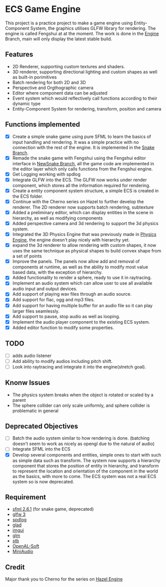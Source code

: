 # ECS Game Engine

This project is a practice project to make a game engine using Entity-Component System, the graphics utilises GLFW library for rendering. The engine is called Fengshui at at the moment. The work is done in the [Engine](https://github.com/Copper76/GameEngine/tree/Engine) Branch, main will only display the latest stable build.

## Features
- 2D Renderer, supporting custom textures and shaders.
- 3D renderer, supporting directional lighting and custom shapes as well as built-in porimitives
- Batch rendering for both 2D and 3D
- Perspective and Orgthographic camera
- Editor where component data can be adjusted
- Event system which would reflectively call functions according to their dynamic type
- Entity-Component System for rendering, transform, position and camera

## Functions implemented
- [X] Create a simple snake game using pure SFML to learn the basics of input handling and rendering. It was a simple practice with no connection with the rest of the engine. It is implemented in the [Snake Branch](https://github.com/Copper76/GameEngine/tree/Snake).
- [X] Remade the snake game with Fengshui using the Fengshui editor interface in [NewSnake Branch](https://github.com/Copper76/GameEngine/tree/NewSnake), all the game code are implemented in the editor layer which only calls functions from the Fengshui engine.
- [X] Get Logging working with spdlog
- [X] Integrate GLFW into the ECS. The GLFW now works under render component, which stores all the information required for rendering.
- [X] Create a entity component system structure, a simple ECS is created in the ECS folder.
- [X] Continue with the Cherno series on Hazel to further develop the renderer. The 2D renderer now supports batch rendering, subtexture 
- [X] Added a preliminary editor, which can display entities in the scene in hierarchy, as well as modifying components
- [X] Added perspective camera and 3d rendering to support the 3d physics system.
- [X] Integrated the 3D Physics Engine that was previously made in [Physics Engine](https://github.com/Copper76/Physics-Engine), the engine doesn't play nicely with hierarchy yet.
- [X] expand the 3d renderer to allow rendering with custom shapes, it now uses the same technique as physical shapes to build convex shape from a set of points
- [X] Improve the panels. The panels now allow add and removal of components at runtime, as well as the ability to modify most value based data, with the exception of hierarchy.
- [X] Added functionality to render a sphere, ready to use it in raytracing.
- [X] Implement an audio system which can allow user to use all available audio input and output devices.
- [X] Add support of playing wav files through an audio source.
- [X] Add support for flac, ogg and mp3 files.
- [X] Add support for having multiple buffer for an audio file so it can play larger files seamlessly.
- [X] Add support to pause, stop audio as well as looping.
- [X] Implement the audio player component to the existing ECS system.
- [X] Added editor function to modify some properties.

## TODO
- [ ] adds audio listener
- [ ] Add ability to modify audios including pitch shift.
- [ ] Look into raytracing and integrate it into the engine(stretch goal).

## Knonw Issues
- The physics system breaks when the object is rotated or scaled by a parent
- The sphere collider can only scale uniformly, and sphere collider is problematic in general

## Deprecated Objectives
- [ ] Batch the audio system similar to how rendering is done. (batching doesn't seem to work as nicely as opengl due to the natural of audio)
- [ ] Integrate SFML into the ECS
- [X] Develop several components and entities, simple ones to start with such as simple data such as transform. The system now supports a hierarchy component that stores the position of entity in hierarchy, and transform to represent the location and orientation of the component in the world as the basics, with more to come. The ECS system was not a real ECS system so is now deprecated.

## Requirement
- [sfml 2.6.1](https://github.com/SFML/SFML) (for snake game, deprecated)
- [glfw 3](https://glfw.org)
- [spdlog](https://github.com/gabime/spdlog.git)
- [glad](https://glad.dav1d.de/)
- [imgui](https://github.com/ocornut/imgui.git)
- [glm](https://github.com/g-truc/glm.git)
- [stb](https://github.com/nothings/stb)
- [OpenAL-Soft](https://github.com/kcat/openal-soft)
- [MiniAudio](https://github.com/mackron/miniaudio)

## Credit
Major thank you to Cherno for the series on [Hazel Engine](https://github.com/TheCherno/Hazel)
